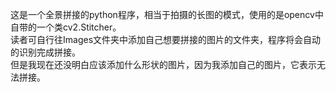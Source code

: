 这是一个全景拼接的python程序，相当于拍摄的长图的模式，使用的是opencv中自带的一个类cv2.Stitcher。<br>
读者可自行往Images文件夹中添加自己想要拼接的图片的文件夹，程序将会自动的识别完成拼接。<br>
但是我现在还没明白应该添加什么形状的图片，因为我添加自己的图片，它表示无法拼接。